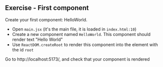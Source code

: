 ## Exercise - First component

Create your first component: HelloWorld.

- Open `main.jsx` (it's the main file, it is loaded in `index.html:10`)
- Create a new component named `HelloWorld`. This component should render text "Hello World"
- Use `ReactDOM.createRoot` to render this component into the element with the id `root`

Go to http://localhost:5173/, and check that your component is rendered
